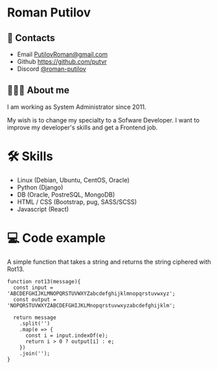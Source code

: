 # Roman Putilov
## 📲 Contacts
  - Email <PutilovRoman@gmail.com>  
  - Github <https://github.com/putvr>  
  - Discord [@roman-putilov](https://discordapp.com/users/920288291964743710/)

## 👨🏼‍💻 About me

I am working as System Administrator since 2011.

My wish is to change my specialty to a Sofware Developer. I want to improve my developer's skills and get a Frontend job.

# 🛠 Skills    
  - Linux (Debian, Ubuntu, CentOS, Oracle)
  - Python (Django)
  - DB (Oracle, PostreSQL, MongoDB)
  - HTML / CSS (Bootstrap, pug, SASS/SCSS)
  - Javascript (React)
# 💻 Code example
A simple function that takes a string and returns the string ciphered with Rot13.
```
function rot13(message){
  const input = 'ABCDEFGHIJKLMNOPQRSTUVWXYZabcdefghijklmnopqrstuvwxyz';
  const output = 'NOPQRSTUVWXYZABCDEFGHIJKLMnopqrstuvwxyzabcdefghijklm';

  return message
    .split('')
    .map(e => {
      const i = input.indexOf(e);
      return i > 0 ? output[i] : e; 
    })
    .join('');  
}
```
